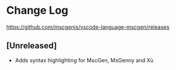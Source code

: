 # Change Log
https://github.com/mscgenjs/vscode-language-mscgen/releases


## [Unreleased]
- Adds syntax highlighting for MscGen, MsGenny and Xù